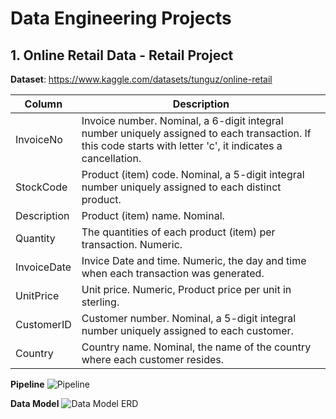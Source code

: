 # Data Engineering Projects

## 1. Online Retail Data - Retail Project

**Dataset**: https://www.kaggle.com/datasets/tunguz/online-retail

| Column | Description |
| --- | --- |
| InvoiceNo | Invoice number. Nominal, a 6-digit integral number uniquely assigned to each transaction. If this code starts with letter 'c', it indicates a cancellation. |
| StockCode | Product (item) code. Nominal, a 5-digit integral number uniquely assigned to each distinct product. |
| Description | Product (item) name. Nominal. |
| Quantity | The quantities of each product (item) per transaction. Numeric. |
| InvoiceDate | Invice Date and time. Numeric, the day and time when each transaction was generated. |
| UnitPrice | Unit price. Numeric, Product price per unit in sterling. |
| CustomerID | Customer number. Nominal, a 5-digit integral number uniquely assigned to each customer. |
| Country | Country name. Nominal, the name of the country where each customer resides. |	

**Pipeline**
![Pipeline](https://github.com/shahy-48/laughing-pancake/tree/main/data_engineering/docs/images/de_pipeline_retail.png)

**Data Model**
![Data Model ERD](https://github.com/shahy-48/laughing-pancake/tree/main/data_engineering/docs/images/de_pipeline_retail.png)